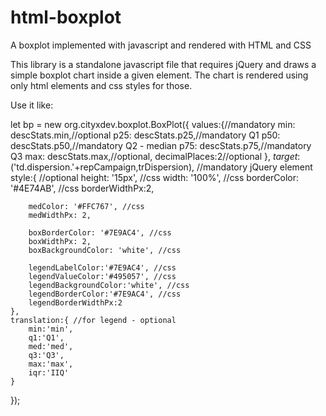 # html-boxplot
A boxplot implemented with javascript and rendered with HTML and CSS

This library is a standalone javascript file that requires jQuery and draws a simple boxplot chart inside a given element.
The chart is rendered using only html elements and css styles for those.

Use it like:

let bp = new org.cityxdev.boxplot.BoxPlot({
    values:{//mandatory
        min: descStats.min,//optional
        p25: descStats.p25,//mandatory Q1
        p50: descStats.p50,//mandatory Q2 - median
        p75: descStats.p75,//mandatory Q3
        max: descStats.max,//optional,
        decimalPlaces:2//optional
    },
    $target:$('td.dispersion.'+repCampaign,trDispersion), //mandatory jQuery element
    style:{ //optional
        height: '15px', //css
        width: '100%',  //css
        borderColor: '#4E74AB', //css
        borderWidthPx:2,

        medColor: '#FFC767', //css
        medWidthPx: 2,

        boxBorderColor: '#7E9AC4', //css
        boxWidthPx: 2,
        boxBackgroundColor: 'white', //css

        legendLabelColor:'#7E9AC4', //css
        legendValueColor:'#495057', //css
        legendBackgroundColor:'white', //css
        legendBorderColor:'#7E9AC4', //css
        legendBorderWidthPx:2
    },
    translation:{ //for legend - optional
        min:'min',
        q1:'Q1',
        med:'med',
        q3:'Q3',
        max:'max',
        iqr:'IIQ'
    }
});
